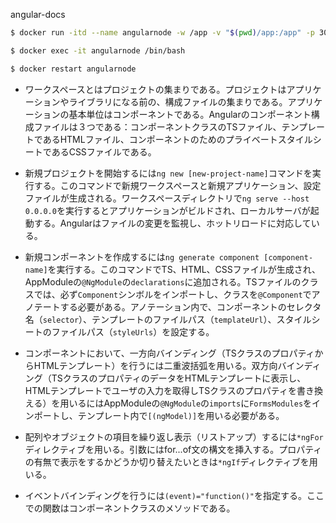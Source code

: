 angular-docs

```bash
$ docker run -itd --name angularnode -w /app -v "$(pwd)/app:/app" -p 3000:3000 node

$ docker exec -it angularnode /bin/bash

$ docker restart angularnode
```

- ワークスペースとはプロジェクトの集まりである。プロジェクトはアプリケーションやライブラリになる前の、構成ファイルの集まりである。アプリケーションの基本単位はコンポーネントである。Angularのコンポーネント構成ファイルは３つである：コンポーネントクラスのTSファイル、テンプレートであるHTMLファイル、コンポーネントのためのプライベートスタイルシートであるCSSファイルである。

- 新規プロジェクトを開始するには`ng new [new-project-name]`コマンドを実行する。このコマンドで新規ワークスペースと新規アプリケーション、設定ファイルが生成される。ワークスペースディレクトリで`ng serve --host 0.0.0.0`を実行するとアプリケーションがビルドされ、ローカルサーバが起動する。Angularはファイルの変更を監視し、ホットリロードに対応している。

- 新規コンポーネントを作成するには`ng generate component [component-name]`を実行する。このコマンドでTS、HTML、CSSファイルが生成され、AppModuleの`@NgModule`の`declarations`に追加される。TSファイルのクラスでは、必ず`Component`シンボルをインポートし、クラスを`@Component`でアノテートする必要がある。アノテーション内で、コンポーネントのセレクタ名（`selector`）、テンプレートのファイルパス（`templateUrl`）、スタイルシートのファイルパス（`styleUrls`）を設定する。

- コンポーネントにおいて、一方向バインディング（TSクラスのプロパティからHTMLテンプレート）を行うには二重波括弧を用いる。双方向バインディング（TSクラスのプロパティのデータをHTMLテンプレートに表示し、HTMLテンプレートでユーザの入力を取得しTSクラスのプロパティを書き換える）を用いるにはAppModuleの`@NgModule`の`imports`に`FormsModules`をインポートし、テンプレート内で`[(ngModel)]`を用いる必要がある。

- 配列やオブジェクトの項目を繰り返し表示（リストアップ）するには`*ngFor`ディレクティブを用いる。引数にはfor...of文の構文を挿入する。プロパティの有無で表示をするかどうか切り替えたいときは`*ngIf`ディレクティブを用いる。

- イベントバインディングを行うには`(event)="function()"`を指定する。ここでの関数はコンポーネントクラスのメソッドである。